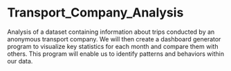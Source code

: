 # Transport_Company_Analysis
Analysis of a dataset containing information about trips conducted by an anonymous transport company. We will then create a dashboard generator program to visualize key statistics for each month and compare them with others. This program will enable us to identify patterns and behaviors within our data.
